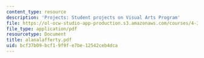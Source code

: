 ```yaml
---
content_type: resource
description: 'Projects: Student projects on Visual Arts Program'
file: https://ol-ocw-studio-app-production.s3.amazonaws.com/courses/4-341-introduction-to-photography-fall-2002/bcf37b09bcf19f9fe7be12542ceb4dca_alanalafferty.pdf
file_type: application/pdf
resourcetype: Document
title: alanalafferty.pdf
uid: bcf37b09-bcf1-9f9f-e7be-12542ceb4dca
---
```


